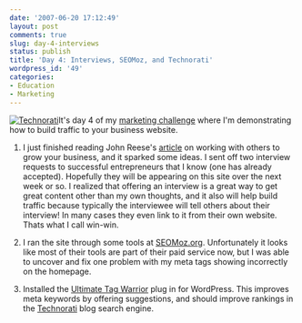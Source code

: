 ```yaml
---
date: '2007-06-20 17:12:49'
layout: post
comments: true
slug: day-4-interviews
status: publish
title: 'Day 4: Interviews, SEOMoz, and Technorati'
wordpress_id: '49'
categories:
- Education
- Marketing
---
```


[![Technorati](http://s3.amazonaws.com/oldbloguploads/2007/06/picture-27-150x150.png)](http://s3.amazonaws.com/oldbloguploads/2007/06/picture-27.png)It's day 4 of my [marketing challenge](http://brianarmstrong.org/posts/06/16/website-marketing-three-tasks-per-day-for-a-month/) where I'm demonstrating how to build traffic to your business website.

1. I just finished reading John Reese's [article](http://www.income.com/blog/2007/06/18/heres-the-big-secret-to-becoming-an-internet-millionaire/) on working with others to grow your business, and it sparked some ideas.  I sent off two interview requests to successful entrepreneurs that I know (one has already accepted).  Hopefully they will be appearing on this site over the next week or so.  I realized that offering an interview is a great way to get great content other than my own thoughts, and it also will help build traffic because typically the interviewee will tell others about their interview!  In many cases they even link to it from their own website.  Thats what I call win-win.



2. I ran the site through some tools at [SEOMoz.org](http://www.seomoz.org).  Unfortunately it looks like most of their tools are part of their paid service now, but I was able to uncover and fix one problem with my meta tags showing incorrectly on the homepage.

3. Installed the [Ultimate Tag Warrior](http://www.neato.co.nz/ultimate-tag-warrior) plug in for WordPress.  This improves meta keywords by offering suggestions, and should improve rankings in the [Technorati](http://www.technorati.com/) blog search engine.
